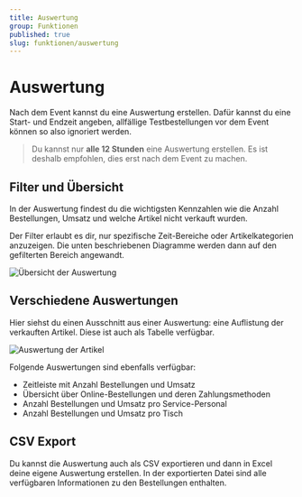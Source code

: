```yaml
---
title: Auswertung
group: Funktionen
published: true
slug: funktionen/auswertung
---
```


# Auswertung

Nach dem Event kannst du eine Auswertung erstellen. Dafür kannst du eine Start-
und Endzeit angeben, allfällige Testbestellungen vor dem Event können so also
ignoriert werden.

> Du kannst nur **alle 12 Stunden** eine Auswertung erstellen. Es ist deshalb
> empfohlen, dies erst nach dem Event zu machen.

## Filter und Übersicht

In der Auswertung findest du die wichtigsten Kennzahlen wie die Anzahl
Bestellungen, Umsatz und welche Artikel nicht verkauft wurden.

Der Filter erlaubt es dir, nur spezifische Zeit-Bereiche oder Artikelkategorien
anzuzeigen. Die unten beschriebenen Diagramme werden dann auf den gefilterten
Bereich angewandt.

<img src="/docs-assets/auswertung-uebersicht.png" alt="Übersicht der Auswertung" class="shadow-none" />

## Verschiedene Auswertungen

Hier siehst du einen Ausschnitt aus einer Auswertung: eine Auflistung der
verkauften Artikel. Diese ist auch als Tabelle verfügbar.

<img src="/docs-assets/auswertung-artikel.png" alt="Auswertung der Artikel" class="shadow-none" />

Folgende Auswertungen sind ebenfalls verfügbar:

- Zeitleiste mit Anzahl Bestellungen und Umsatz
- Übersicht über Online-Bestellungen und deren Zahlungsmethoden
- Anzahl Bestellungen und Umsatz pro Service-Personal
- Anzahl Bestellungen und Umsatz pro Tisch

## CSV Export

Du kannst die Auswertung auch als CSV exportieren und dann in Excel deine eigene
Auswertung erstellen. In der exportierten Datei sind alle verfügbaren
Informationen zu den Bestellungen enthalten.
